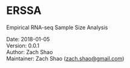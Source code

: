 # ERSSA
Empirical RNA-seq Sample Size Analysis

Date: 2018-01-05<br>
Version: 0.0.1<br>
Author: Zach Shao<br>
Maintainer: Zach Shao (zach.shao@gmail.com)